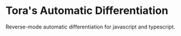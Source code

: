 # Tora's Automatic Differentiation
Reverse-mode automatic differentiation for javascript and typescript.